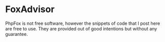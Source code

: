 FoxAdvisor
==========

PhpFox is not free software, however the snippets of code that I post here are free to use. 
They are provided out of good intentions but without any guarantee.

